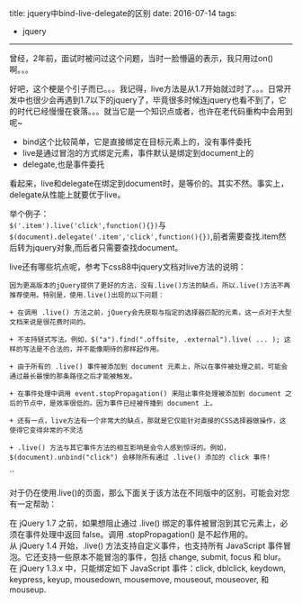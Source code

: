 title: jquery中bind-live-delegate的区别
date: 2016-07-14
tags: 
- jquery
---


曾经，2年前，面试时被问过这个问题，当时一脸懵逼的表示，我只用过on()啊。。。

好吧，这个梗是个引子而已。。。我记得，live方法是从1.7开始就过时了。。。日常开发中也很少会再遇到1.7以下的jquery了，毕竟很多时候连jquery也看不到了，它的时代已经慢慢在衰落。。。就当它是一个知识点或者，也许在老代码重构中会用到呢~

*   bind这个比较简单，它是直接绑定在目标元素上的，没有事件委托
*   live是通过冒泡的方式绑定元素，事件默认是绑定到document上的
*   delegate,也是事件委托

看起来，live和delegate在绑定到document时，是等价的。其实不然。事实上，delegate从性能上就要优于live。

举个例子：  
`$('.item').live('click',function(){})`与`$(document).delegate('.item','click',function(){})`,前者需要查找.item然后转为jquery对象,而后者只需要查找document。

live还有哪些坑点呢，参考下css88中jquery文档对live方法的说明：

```
因为更高版本的jQuery提供了更好的方法，没有.live()方法的缺点，所以.live()方法不再推荐使用。特别是，使用.live()出现的以下问题：  
  
+ 在调用 .live() 方法之前，jQuery会先获取与指定的选择器匹配的元素，这一点对于大型文档来说是很花费时间的。  
  
+ 不支持链式写法。例如，$("a").find(".offsite, .external").live( ... ); 这样的写法是不合法的，并不能像期待的那样起作用。  
  
+ 由于所有的 .live() 事件被添加到 document 元素上，所以在事件被处理之前，可能会通过最长最慢的那条路径之后才能被触发。  
  
+ 在事件处理中调用 event.stopPropagation() 来阻止事件处理被添加到 document 之后的节点中，是效率很低的。因为事件已经被传播到 document 上。  
  
+ 还有一点，live方法有一个非常大的缺点，那就是它仅能针对直接的CSS选择器做操作，这使得它变得非常的不灵活  
  
+ .live() 方法与其它事件方法的相互影响是会令人感到惊讶的。例如，$(document).unbind("click") 会移除所有通过 .live() 添加的 click 事件!  

```

``

对于仍在使用.live()的页面，那么下面关于该方法在不同版中的区别，可能会对您有一定帮助：

在 jQuery 1.7 之前，如果想阻止通过 .live() 绑定的事件被冒泡到其它元素上，必须在事件处理中返回 false。调用 .stopPropagation() 是不起作用的。  
从 jQuery 1.4 开始，.live() 方法支持自定义事件，也支持所有 JavaScript 事件冒泡。它还支持一些原本不能冒泡的事件，包括 change, submit, focus 和 blur。  
在 jQuery 1.3.x 中，只能绑定如下 JavaScript 事件：click, dblclick, keydown, keypress, keyup, mousedown, mousemove, mouseout, mouseover, 和 mouseup.

```

